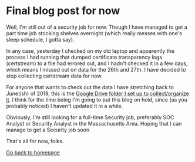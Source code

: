# Final blog post for now

Well, I'm still out of a security job for now. Though I have managed to get a part time job stocking shelves overnight (which really messes with one's sleep schedule, I gotta say). 

In any case, yesterday I checked on my old laptop and apparently the process I had running that dumped certificate transparency logs (certstream) to a file had errored out, and I hadn't checked it in a few days, which means I missed out on data for the 26th and 27th. I have decided to stop collecting certstream data for now. 

For anyone that wants to check out the data I have stretching back to June(ish) of 2019, this is the [Google Drive folder I set up to collect/organize it](https://drive.google.com/drive/folders/191dw3z5NxPahP9mps1Z7l6mQn14Z-Y80). I think for the time being I'm going to put this blog on hold, since (as you probably noticed) I haven't updated it in a while.

Obviously, I'm still looking for a full-time Security job, preferably SOC Analyst or Security Analyst in the Massachusetts Area. Hoping that I can manage to get a Security job soon.

That's all for now, folks.

[Go back to homepage](/)
